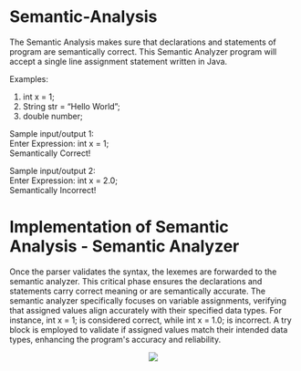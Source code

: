 # Semantic-Analysis
The Semantic Analysis makes sure that declarations and statements of program are semantically correct. This Semantic Analyzer program will accept a single line assignment statement written in Java.

Examples:
1) int x = 1;
2) String str = “Hello World”;
3) double number;

Sample input/output 1: <br>
Enter Expression: int x = 1; <br>
Semantically  Correct! <br>
 
Sample input/output 2: <br>
Enter Expression: int x = 2.0; <br>
Semantically  Incorrect! <br>

# Implementation of Semantic Analysis - Semantic Analyzer

Once the parser validates the syntax, the lexemes are forwarded to the semantic analyzer. This critical phase ensures the declarations and statements carry correct meaning or are semantically accurate. The semantic analyzer specifically focuses on variable assignments, verifying that assigned values align accurately with their specified data types. For instance, int x = 1; is considered correct, while int x = 1.0; is incorrect. A try block is employed to validate if assigned values match their intended data types, enhancing the program's accuracy and reliability.

<p align="center">
  <img src="https://github.com/SG-Hangaan/Semantic-Analysis/assets/127215110/8bfa34d1-33e2-4d2b-8478-38454c1ba022"/>
</p>



